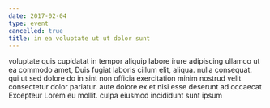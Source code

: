 ```yaml
---
date: 2017-02-04
type: event
cancelled: true
title: in ea voluptate ut ut dolor sunt
---
```

voluptate quis cupidatat in tempor aliquip labore irure adipiscing ullamco ut ea commodo amet, Duis fugiat laboris cillum elit, aliqua. nulla consequat. qui ut sed dolore do in sint non officia exercitation minim nostrud velit consectetur dolor pariatur. aute dolore ex et nisi esse deserunt ad occaecat Excepteur Lorem eu mollit. culpa eiusmod incididunt sunt ipsum